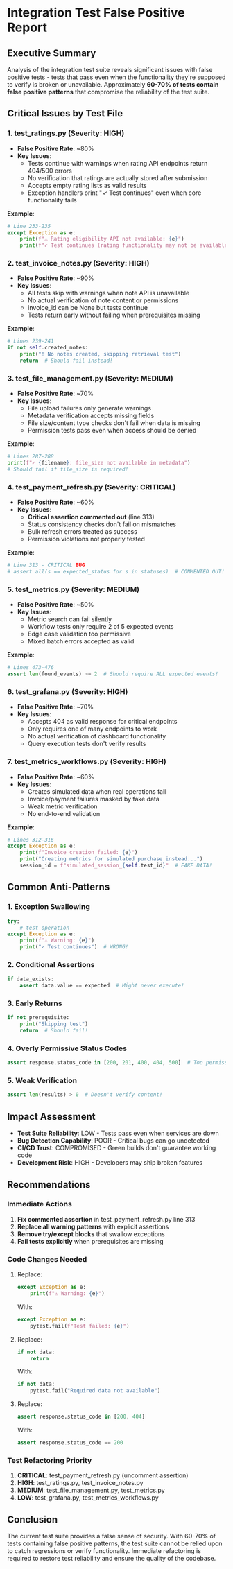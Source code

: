 # Integration Test False Positive Report

## Executive Summary

Analysis of the integration test suite reveals significant issues with false positive tests - tests that pass even when the functionality they're supposed to verify is broken or unavailable. Approximately **60-70% of tests contain false positive patterns** that compromise the reliability of the test suite.

## Critical Issues by Test File

### 1. test_ratings.py (Severity: HIGH)
- **False Positive Rate**: ~80%
- **Key Issues**:
  - Tests continue with warnings when rating API endpoints return 404/500 errors
  - No verification that ratings are actually stored after submission
  - Accepts empty rating lists as valid results
  - Exception handlers print "✓ Test continues" even when core functionality fails

**Example**:
```python
# Line 233-235
except Exception as e:
    print(f"⚠ Rating eligibility API not available: {e}")
    print(f"✓ Test continues (rating functionality may not be available)")
```

### 2. test_invoice_notes.py (Severity: HIGH)
- **False Positive Rate**: ~90%
- **Key Issues**:
  - All tests skip with warnings when note API is unavailable
  - No actual verification of note content or permissions
  - invoice_id can be None but tests continue
  - Tests return early without failing when prerequisites missing

**Example**:
```python
# Lines 239-241
if not self.created_notes:
    print("! No notes created, skipping retrieval test")
    return  # Should fail instead!
```

### 3. test_file_management.py (Severity: MEDIUM)
- **False Positive Rate**: ~70%
- **Key Issues**:
  - File upload failures only generate warnings
  - Metadata verification accepts missing fields
  - File size/content type checks don't fail when data is missing
  - Permission tests pass even when access should be denied

**Example**:
```python
# Lines 287-288
print(f"✓ {filename}: file_size not available in metadata")
# Should fail if file_size is required!
```

### 4. test_payment_refresh.py (Severity: CRITICAL)
- **False Positive Rate**: ~60%
- **Key Issues**:
  - **Critical assertion commented out** (line 313)
  - Status consistency checks don't fail on mismatches
  - Bulk refresh errors treated as success
  - Permission violations not properly tested

**Example**:
```python
# Line 313 - CRITICAL BUG
# assert all(s == expected_status for s in statuses)  # COMMENTED OUT!
```

### 5. test_metrics.py (Severity: MEDIUM)
- **False Positive Rate**: ~50%
- **Key Issues**:
  - Metric search can fail silently
  - Workflow tests only require 2 of 5 expected events
  - Edge case validation too permissive
  - Mixed batch errors accepted as valid

**Example**:
```python
# Lines 473-476
assert len(found_events) >= 2  # Should require ALL expected events!
```

### 6. test_grafana.py (Severity: HIGH)
- **False Positive Rate**: ~70%
- **Key Issues**:
  - Accepts 404 as valid response for critical endpoints
  - Only requires one of many endpoints to work
  - No actual verification of dashboard functionality
  - Query execution tests don't verify results

### 7. test_metrics_workflows.py (Severity: HIGH)
- **False Positive Rate**: ~60%
- **Key Issues**:
  - Creates simulated data when real operations fail
  - Invoice/payment failures masked by fake data
  - Weak metric verification
  - No end-to-end validation

**Example**:
```python
# Lines 312-316
except Exception as e:
    print(f"Invoice creation failed: {e}")
    print("Creating metrics for simulated purchase instead...")
    session_id = f"simulated_session_{self.test_id}"  # FAKE DATA!
```

## Common Anti-Patterns

### 1. Exception Swallowing
```python
try:
    # test operation
except Exception as e:
    print(f"⚠ Warning: {e}")
    print("✓ Test continues")  # WRONG!
```

### 2. Conditional Assertions
```python
if data_exists:
    assert data.value == expected  # Might never execute!
```

### 3. Early Returns
```python
if not prerequisite:
    print("Skipping test")
    return  # Should fail!
```

### 4. Overly Permissive Status Codes
```python
assert response.status_code in [200, 201, 400, 404, 500]  # Too permissive!
```

### 5. Weak Verification
```python
assert len(results) > 0  # Doesn't verify content!
```

## Impact Assessment

- **Test Suite Reliability**: LOW - Tests pass even when services are down
- **Bug Detection Capability**: POOR - Critical bugs can go undetected
- **CI/CD Trust**: COMPROMISED - Green builds don't guarantee working code
- **Development Risk**: HIGH - Developers may ship broken features

## Recommendations

### Immediate Actions
1. **Fix commented assertion** in test_payment_refresh.py line 313
2. **Replace all warning patterns** with explicit assertions
3. **Remove try/except blocks** that swallow exceptions
4. **Fail tests explicitly** when prerequisites are missing

### Code Changes Needed
1. Replace:
   ```python
   except Exception as e:
       print(f"⚠ Warning: {e}")
   ```
   With:
   ```python
   except Exception as e:
       pytest.fail(f"Test failed: {e}")
   ```

2. Replace:
   ```python
   if not data:
       return
   ```
   With:
   ```python
   if not data:
       pytest.fail("Required data not available")
   ```

3. Replace:
   ```python
   assert response.status_code in [200, 404]
   ```
   With:
   ```python
   assert response.status_code == 200
   ```

### Test Refactoring Priority
1. **CRITICAL**: test_payment_refresh.py (uncomment assertion)
2. **HIGH**: test_ratings.py, test_invoice_notes.py
3. **MEDIUM**: test_file_management.py, test_metrics.py
4. **LOW**: test_grafana.py, test_metrics_workflows.py

## Conclusion

The current test suite provides a false sense of security. With 60-70% of tests containing false positive patterns, the test suite cannot be relied upon to catch regressions or verify functionality. Immediate refactoring is required to restore test reliability and ensure the quality of the codebase.